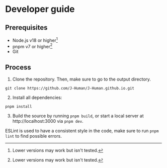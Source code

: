 # Developer guide

## Prerequisites

-   Node.js v18 or higher[^fn]
-   pnpm v7 or higher[^fn]
-   Git

[^fn]: Lower versions may work but isn't tested.

## Process

1. Clone the repository. Then, make sure to go to the output directory.

```sh-session
git clone https://github.com/J-Human/J-Human.github.io.git
```

2. Install all dependencies:

```sh-session
pnpm install
```

3. Build the source by running `pnpm build`, or start a local server at http://localhost:3000 via `pnpm dev`.

ESLint is used to have a consistent style in the code, make sure to run `pnpm lint` to find possible errors.

